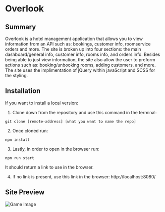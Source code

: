 # Overlook

## Summary

Overlook is a hotel management application that allows you to view information from an API such as: bookings, customer info, roomservice orders and more. The site is broken up into four sections: the main dashboard/general info, customer info, rooms info, and orders info. Besides being able to just view information, the site also allow the user to preform actions such as: booking/unbooking rooms, adding customers, and more. The site uses the implimentation of jQuery within javaScript and SCSS for the styling.

## Installation

If you want to install a local version:

1. Clone down from the repository and use this command in the terminal: 

  `git clone [remote-address] [what you want to name the repo]`
  
2. Once cloned run: 

  `npm install`

3. Lastly, in order to open in the browser run: 

  `npm run start`
  
It should return a link to use in the browser.

4. If no link is present, use this link in the browser: http://localhost:8080/

## Site Preview

![Game Image](http://www.giphy.com/gifs/da79S5aQQyFcB6Z1I0)
